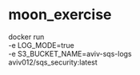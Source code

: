 # moon_exercise

docker run \
-e LOG_MODE=true \
-e S3_BUCKET_NAME=aviv-sqs-logs \
aviv012/sqs_security:latest